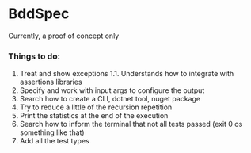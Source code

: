 # BddSpec

Currently, a proof of concept only

### Things to do:

1. Treat and show exceptions
    1.1. Understands how to integrate with assertions libraries
2. Specify and work with input args to configure the output
3. Search how to create a CLI, dotnet tool, nuget package
4. Try to reduce a little of the recursion repetition
5. Print the statistics at the end of the execution
6. Search how to inform the terminal that not all tests passed (exit 0 os something like that)
7. Add all the test types